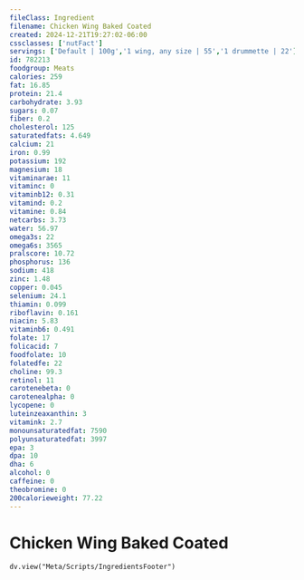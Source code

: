 ```yaml
---
fileClass: Ingredient
filename: Chicken Wing Baked Coated
created: 2024-12-21T19:27:02-06:00
cssclasses: ['nutFact']
servings: ['Default | 100g','1 wing, any size | 55','1 drummette | 22']
id: 782213
foodgroup: Meats
calories: 259
fat: 16.85
protein: 21.4
carbohydrate: 3.93
sugars: 0.07
fiber: 0.2
cholesterol: 125
saturatedfats: 4.649
calcium: 21
iron: 0.99
potassium: 192
magnesium: 18
vitaminarae: 11
vitaminc: 0
vitaminb12: 0.31
vitamind: 0.2
vitamine: 0.84
netcarbs: 3.73
water: 56.97
omega3s: 22
omega6s: 3565
pralscore: 10.72
phosphorus: 136
sodium: 418
zinc: 1.48
copper: 0.045
selenium: 24.1
thiamin: 0.099
riboflavin: 0.161
niacin: 5.83
vitaminb6: 0.491
folate: 17
folicacid: 7
foodfolate: 10
folatedfe: 22
choline: 99.3
retinol: 11
carotenebeta: 0
carotenealpha: 0
lycopene: 0
luteinzeaxanthin: 3
vitamink: 2.7
monounsaturatedfat: 7590
polyunsaturatedfat: 3997
epa: 3
dpa: 10
dha: 6
alcohol: 0
caffeine: 0
theobromine: 0
200calorieweight: 77.22
---
```


# Chicken Wing Baked Coated

```dataviewjs
dv.view("Meta/Scripts/IngredientsFooter")
```